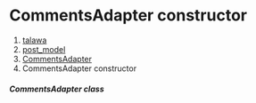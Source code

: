 
<div>

# CommentsAdapter constructor

</div>










1.  [talawa](../../index.md)
2.  [post_model](../../models_post_post_model/)
3.  [CommentsAdapter](../../models_post_post_model/CommentsAdapter-class.md)
4.  CommentsAdapter constructor

##### CommentsAdapter class







